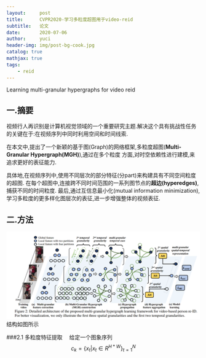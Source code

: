 ```yaml
---
layout:     post
title:      CVPR2020-学习多粒度超图用于video-reid
subtitle:   论文
date:       2020-07-06
author:     yuci
header-img: img/post-bg-cook.jpg
catalog: true
mathjax: true
tags:
    - reid
---
```

Learning multi-granular hypergraphs for video reid
## 一.摘要
视频行人再识别是计算机视觉领域的一个重要研究主题.解决这个具有挑战性任务的关键在于:在视频序列中同时利用空间和时间线索.

在本文中,提出了一个新颖的基于图(Graph)的网络框架,多粒度超图(**Multi-Granular Hypergraph(MGH)**),通过在多个粒度
方面,对时空依赖性进行建模,来追求更好的表征能力.

具体地,在视频序列中,使用不同层次的部分特征(分part)来构建具有不同空间粒度的超图.
在每个超图中,连接跨不同时间范围的一系列图节点的**超边(hyperedges)**,捕获不同的时间粒度.
最后,通过互信息最小化(mutual information minimization),学习多粒度的更多样化图层次的表征,进一步增强整体的视频表征.

## 二.方法

![CVPR2020](../img/MGH1.png)
结构如图所示

###2.1 多粒度特征提取
&emsp;给定一个图象序列
$$c_k=\{x_t |x_t \in R^{H*W}\}_{t=1}^{N}$$